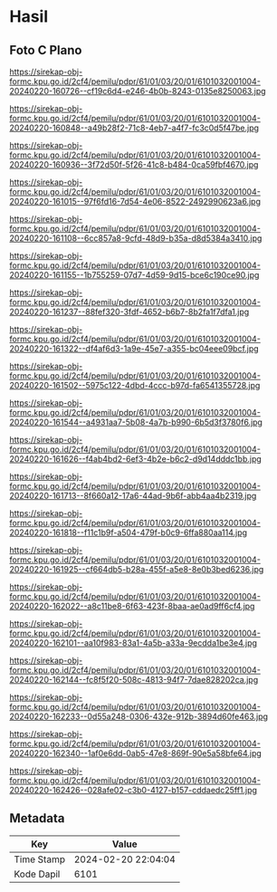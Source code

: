 # Hasil

## Foto C Plano

https://sirekap-obj-formc.kpu.go.id/2cf4/pemilu/pdpr/61/01/03/20/01/6101032001004-20240220-160726--cf19c6d4-e246-4b0b-8243-0135e8250063.jpg

https://sirekap-obj-formc.kpu.go.id/2cf4/pemilu/pdpr/61/01/03/20/01/6101032001004-20240220-160848--a49b28f2-71c8-4eb7-a4f7-fc3c0d5f47be.jpg

https://sirekap-obj-formc.kpu.go.id/2cf4/pemilu/pdpr/61/01/03/20/01/6101032001004-20240220-160936--3f72d50f-5f26-41c8-b484-0ca59fbf4670.jpg

https://sirekap-obj-formc.kpu.go.id/2cf4/pemilu/pdpr/61/01/03/20/01/6101032001004-20240220-161015--97f6fd16-7d54-4e06-8522-2492990623a6.jpg

https://sirekap-obj-formc.kpu.go.id/2cf4/pemilu/pdpr/61/01/03/20/01/6101032001004-20240220-161108--6cc857a8-9cfd-48d9-b35a-d8d5384a3410.jpg

https://sirekap-obj-formc.kpu.go.id/2cf4/pemilu/pdpr/61/01/03/20/01/6101032001004-20240220-161155--1b755259-07d7-4d59-9d15-bce6c190ce90.jpg

https://sirekap-obj-formc.kpu.go.id/2cf4/pemilu/pdpr/61/01/03/20/01/6101032001004-20240220-161237--88fef320-3fdf-4652-b6b7-8b2fa1f7dfa1.jpg

https://sirekap-obj-formc.kpu.go.id/2cf4/pemilu/pdpr/61/01/03/20/01/6101032001004-20240220-161322--df4af6d3-1a9e-45e7-a355-bc04eee09bcf.jpg

https://sirekap-obj-formc.kpu.go.id/2cf4/pemilu/pdpr/61/01/03/20/01/6101032001004-20240220-161502--5975c122-4dbd-4ccc-b97d-fa6541355728.jpg

https://sirekap-obj-formc.kpu.go.id/2cf4/pemilu/pdpr/61/01/03/20/01/6101032001004-20240220-161544--a4931aa7-5b08-4a7b-b990-6b5d3f3780f6.jpg

https://sirekap-obj-formc.kpu.go.id/2cf4/pemilu/pdpr/61/01/03/20/01/6101032001004-20240220-161626--f4ab4bd2-6ef3-4b2e-b6c2-d9d14dddc1bb.jpg

https://sirekap-obj-formc.kpu.go.id/2cf4/pemilu/pdpr/61/01/03/20/01/6101032001004-20240220-161713--8f660a12-17a6-44ad-9b6f-abb4aa4b2319.jpg

https://sirekap-obj-formc.kpu.go.id/2cf4/pemilu/pdpr/61/01/03/20/01/6101032001004-20240220-161818--f11c1b9f-a504-479f-b0c9-6ffa880aa114.jpg

https://sirekap-obj-formc.kpu.go.id/2cf4/pemilu/pdpr/61/01/03/20/01/6101032001004-20240220-161925--cf664db5-b28a-455f-a5e8-8e0b3bed6236.jpg

https://sirekap-obj-formc.kpu.go.id/2cf4/pemilu/pdpr/61/01/03/20/01/6101032001004-20240220-162022--a8c11be8-6f63-423f-8baa-ae0ad9ff6cf4.jpg

https://sirekap-obj-formc.kpu.go.id/2cf4/pemilu/pdpr/61/01/03/20/01/6101032001004-20240220-162101--aa10f983-83a1-4a5b-a33a-9ecdda1be3e4.jpg

https://sirekap-obj-formc.kpu.go.id/2cf4/pemilu/pdpr/61/01/03/20/01/6101032001004-20240220-162144--fc8f5f20-508c-4813-94f7-7dae828202ca.jpg

https://sirekap-obj-formc.kpu.go.id/2cf4/pemilu/pdpr/61/01/03/20/01/6101032001004-20240220-162233--0d55a248-0306-432e-912b-3894d60fe463.jpg

https://sirekap-obj-formc.kpu.go.id/2cf4/pemilu/pdpr/61/01/03/20/01/6101032001004-20240220-162340--1af0e6dd-0ab5-47e8-869f-90e5a58bfe64.jpg

https://sirekap-obj-formc.kpu.go.id/2cf4/pemilu/pdpr/61/01/03/20/01/6101032001004-20240220-162426--028afe02-c3b0-4127-b157-cddaedc25ff1.jpg


## Metadata

| Key        | Value               |
| ---------- | ------------------- |
| Time Stamp | 2024-02-20 22:04:04 |
| Kode Dapil | 6101                |



